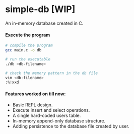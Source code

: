 # simple-db [WIP]

An in-memory database created in C. 

#### Execute the program

```bash
# compile the program
gcc main.c -o db

# run the executable
./db <db-filename>

# check the memory pattern in the db file
vim <db-filename>
:%!xxd
```

#### Features worked on till now:

 - Basic REPL design.
 - Execute insert and select operations.
 - A single hard-coded users table.
 - In-memory append-only database structure.
 - Adding persistence to the database file created by user.